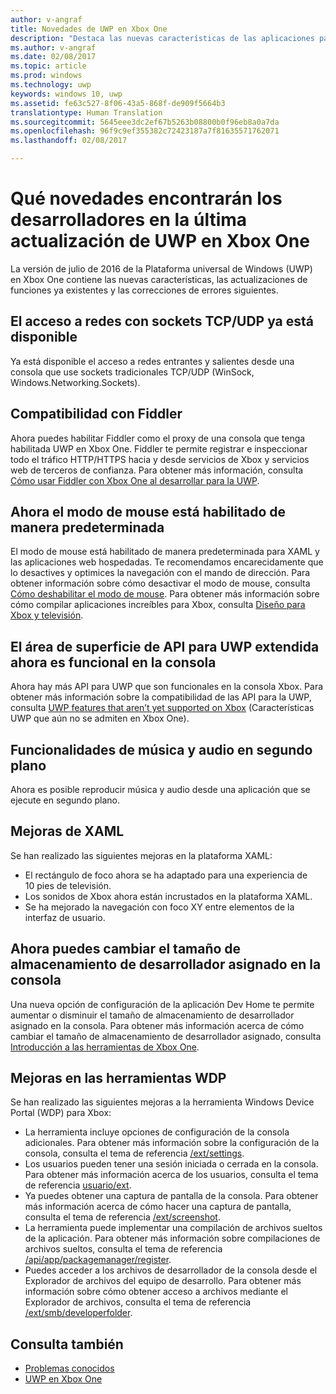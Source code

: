 ```yaml
---
author: v-angraf
title: Novedades de UWP en Xbox One
description: "Destaca las nuevas características de las aplicaciones para UWP en Xbox One."
ms.author: v-angraf
ms.date: 02/08/2017
ms.topic: article
ms.prod: windows
ms.technology: uwp
keywords: windows 10, uwp
ms.assetid: fe63c527-8f06-43a5-868f-de909f5664b3
translationtype: Human Translation
ms.sourcegitcommit: 5645eee3dc2ef67b5263b08800b0f96eb8a0a7da
ms.openlocfilehash: 96f9c9ef355382c72423187a7f81635571762071
ms.lasthandoff: 02/08/2017

---
```


# <a name="whats-new-for-developers-in-the-latest-update-of-uwp-on-xbox-one"></a>Qué novedades encontrarán los desarrolladores en la última actualización de UWP en Xbox One

La versión de julio de 2016 de la Plataforma universal de Windows (UWP) en Xbox One contiene las nuevas características, las actualizaciones de funciones ya existentes y las correcciones de errores siguientes.

## <a name="networking-using-tcpudp-sockets-is-now-available"></a>El acceso a redes con sockets TCP/UDP ya está disponible  
Ya está disponible el acceso a redes entrantes y salientes desde una consola que use sockets tradicionales TCP/UDP (WinSock, Windows.Networking.Sockets).

## <a name="fiddler-support"></a>Compatibilidad con Fiddler
Ahora puedes habilitar Fiddler como el proxy de una consola que tenga habilitada UWP en Xbox One. Fiddler te permite registrar e inspeccionar todo el tráfico HTTP/HTTPS hacia y desde servicios de Xbox y servicios web de terceros de confianza. Para obtener más información, consulta [Cómo usar Fiddler con Xbox One al desarrollar para la UWP](uwp-fiddler.md).

## <a name="mouse-mode-is-now-enabled-by-default"></a>Ahora el modo de mouse está habilitado de manera predeterminada
El modo de mouse está habilitado de manera predeterminada para XAML y las aplicaciones web hospedadas.
Te recomendamos encarecidamente que lo desactives y optimices la navegación con el mando de dirección.
Para obtener información sobre cómo desactivar el modo de mouse, consulta [Cómo deshabilitar el modo de mouse](how-to-disable-mouse-mode.md).
Para obtener más información sobre cómo compilar aplicaciones increíbles para Xbox, consulta [Diseño para Xbox y televisión](../input-and-devices/designing-for-tv.md#mouse-mode).

## <a name="extended-uwp-api-surface-area-is-now-functional-on-the-console"></a>El área de superficie de API para UWP extendida ahora es funcional en la consola
Ahora hay más API para UWP que son funcionales en la consola Xbox. Para obtener más información sobre la compatibilidad de las API para la UWP, consulta [UWP features that aren’t yet supported on Xbox](http://go.microsoft.com/fwlink/p/?LinkID=760755) (Características UWP que aún no se admiten en Xbox One). 

## <a name="background-music-and-audio-capabilities"></a>Funcionalidades de música y audio en segundo plano
Ahora es posible reproducir música y audio desde una aplicación que se ejecute en segundo plano.

## <a name="xaml-improvements"></a>Mejoras de XAML
Se han realizado las siguientes mejoras en la plataforma XAML:
-    El rectángulo de foco ahora se ha adaptado para una experiencia de 10 pies de televisión.
-    Los sonidos de Xbox ahora están incrustados en la plataforma XAML.
-    Se ha mejorado la navegación con foco XY entre elementos de la interfaz de usuario. 

## <a name="you-can-now-change-the-size-of-allocated-developer-storage-on-the-console"></a>Ahora puedes cambiar el tamaño de almacenamiento de desarrollador asignado en la consola
Una nueva opción de configuración de la aplicación Dev Home te permite aumentar o disminuir el tamaño de almacenamiento de desarrollador asignado en la consola. Para obtener más información acerca de cómo cambiar el tamaño de almacenamiento de desarrollador asignado, consulta [Introducción a las herramientas de Xbox One](introduction-to-xbox-tools.md).

## <a name="wdp-tool-enhancements"></a>Mejoras en las herramientas WDP
Se han realizado las siguientes mejoras a la herramienta Windows Device Portal (WDP) para Xbox:
 - La herramienta incluye opciones de configuración de la consola adicionales. Para obtener más información sobre la configuración de la consola, consulta el tema de referencia [/ext/settings](wdp-xboxsettings-api.md). 
 - Los usuarios pueden tener una sesión iniciada o cerrada en la consola. Para obtener más información acerca de los usuarios, consulta el tema de referencia [usuario/ext](wdp-user-management.md).
 - Ya puedes obtener una captura de pantalla de la consola. Para obtener más información acerca de cómo hacer una captura de pantalla, consulta el tema de referencia [/ext/screenshot](wdp-media-capture-api.md).
 - La herramienta puede implementar una compilación de archivos sueltos de la aplicación. Para obtener más información sobre compilaciones de archivos sueltos, consulta el tema de referencia [/api/app/packagemanager/register](wdp-loose-folder-register-api.md).
 - Puedes acceder a los archivos de desarrollador de la consola desde el Explorador de archivos del equipo de desarrollo. Para obtener más información sobre cómo obtener acceso a archivos mediante el Explorador de archivos, consulta el tema de referencia [/ext/smb/developerfolder](wdp-smb-api.md).

## <a name="see-also"></a>Consulta también
- [Problemas conocidos](known-issues.md)
- [UWP en Xbox One](index.md)

